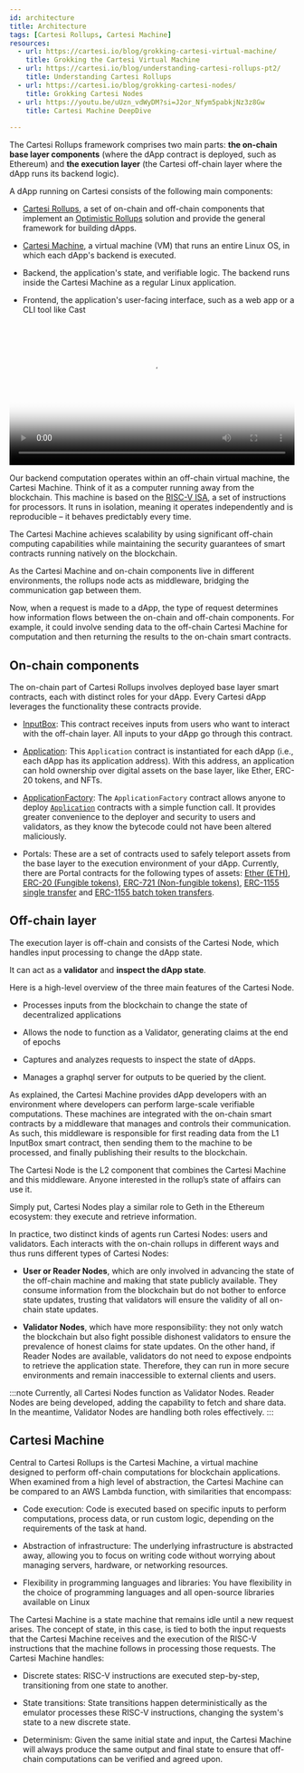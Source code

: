 ```yaml
---
id: architecture
title: Architecture
tags: [Cartesi Rollups, Cartesi Machine]
resources:
  - url: https://cartesi.io/blog/grokking-cartesi-virtual-machine/
    title: Grokking the Cartesi Virtual Machine
  - url: https://cartesi.io/blog/understanding-cartesi-rollups-pt2/
    title: Understanding Cartesi Rollups
  - url: https://cartesi.io/blog/grokking-cartesi-nodes/
    title: Grokking Cartesi Nodes
  - url: https://youtu.be/uUzn_vdWyDM?si=J2or_Nfym5pabkjNz3z8Gw
    title: Cartesi Machine DeepDive
    
---
```


The Cartesi Rollups framework comprises two main parts: **the on-chain base layer components** (where the dApp contract is deployed, such as Ethereum) and **the execution layer** (the Cartesi off-chain layer where the dApp runs its backend logic).

A dApp running on Cartesi consists of the following main components:

- [Cartesi Rollups](/cartesi-rollups/core-concepts/optimistic-rollups/#cartesi-rollups), a set of on-chain and off-chain components that implement an [Optimistic Rollups](/cartesi-rollups/core-concepts/optimistic-rollups) solution and provide the general framework for building dApps.

- [Cartesi Machine](https://docs.cartesi.io/cartesi-machine/), a virtual machine (VM) that runs an entire Linux OS, in which each dApp's backend is executed.

- Backend, the application's state, and verifiable logic. The backend runs inside the Cartesi Machine as a regular Linux application.

- Frontend, the application's user-facing interface, such as a web app or a CLI tool like Cast


<video width="100%" controls poster="/img/architecture_dapp.png">
    <source src="/videos/HLA_video.mp4" type="video/mp4" />
    Your browser does not support video tags.
</video>

Our backend computation operates within an off-chain virtual machine, the Cartesi Machine. Think of it as a computer running away from the blockchain. This machine is based on the [RISC-V ISA](https://riscv.org/), a set of instructions for processors. It runs in isolation, meaning it operates independently and is reproducible – it behaves predictably every time.

The Cartesi Machine achieves scalability by using significant off-chain computing capabilities while maintaining the security guarantees of smart contracts running natively on the blockchain.

As the Cartesi Machine and on-chain components live in different environments, the rollups node acts as middleware, bridging the communication gap between them.

Now, when a request is made to a dApp, the type of request determines how information flows between the on-chain and off-chain components. For example, it could involve sending data to the off-chain Cartesi Machine for computation and then returning the results to the on-chain smart contracts.

## On-chain components


The on-chain part of Cartesi Rollups involves deployed base layer smart contracts, each with distinct roles for your dApp. Every Cartesi dApp leverages the functionality these contracts provide. 


- [InputBox](../api/json-rpc/input-box.md): This contract receives inputs from users who want to interact with the off-chain layer. All inputs to your dApp go through this contract. 

- [Application](../api/json-rpc/application.md): This `Application` contract is instantiated for each dApp (i.e., each dApp has its application address). With this address, an application can hold ownership over digital assets on the base layer, like Ether, ERC-20 tokens, and NFTs.

- [ApplicationFactory](../api/json-rpc/application-factory.md): The `ApplicationFactory` contract allows anyone to deploy [`Application`](../api/json-rpc/application.md) contracts with a simple function call. It provides greater convenience to the deployer and security to users and validators, as they know the bytecode could not have been altered maliciously.

- Portals: These are a set of contracts used to safely teleport assets from the base layer to the execution environment of your dApp. Currently, there are Portal contracts for the following types of assets: [Ether (ETH)](../api/json-rpc/portals/EtherPortal.md), [ERC-20 (Fungible tokens)](../api/json-rpc/portals/ERC20Portal.md), [ERC-721 (Non-fungible tokens)](../api/json-rpc//portals/ERC721Portal.md), [ERC-1155 single transfer](../api/json-rpc/portals/ERC1155SinglePortal.md) and [ERC-1155 batch token transfers](../api/json-rpc/portals/ERC1155BatchPortal.md).


## Off-chain layer

The execution layer is off-chain and consists of the Cartesi Node, which handles input processing to change the dApp state.

It can act as a **validator** and **inspect the dApp state**.

Here is a high-level overview of the three main features of the Cartesi Node. 

- Processes inputs from the blockchain to change the state of decentralized applications 

- Allows the node to function as a Validator, generating claims at the end of epochs

- Captures and analyzes requests to inspect the state of dApps.

- Manages a graphql server for outputs to be queried by the client.


As explained, the Cartesi Machine provides dApp developers with an environment where developers can perform large-scale verifiable computations. These machines are integrated with the on-chain smart contracts by a middleware that manages and controls their communication.  As such, this middleware is responsible for first reading data from the L1 InputBox smart contract, then sending them to the machine to be processed, and finally publishing their results to the blockchain.

The Cartesi Node is the L2 component that combines the Cartesi Machine and this middleware. Anyone interested in the rollup’s state of affairs can use it. 

Simply put, Cartesi Nodes play a similar role to Geth in the Ethereum ecosystem: they execute and retrieve information.



In practice, two distinct kinds of agents run Cartesi Nodes: users and validators. Each interacts with the on-chain rollups in different ways and thus runs different types of Cartesi Nodes:

- **User or Reader Nodes**, which are only involved in advancing the state of the off-chain machine and making that state publicly available. They consume information from the blockchain but do not bother to enforce state updates, trusting that validators will ensure the validity of all on-chain state updates.

- **Validator Nodes**, which have more responsibility: they not only watch the blockchain but also fight possible dishonest validators to ensure the prevalence of honest claims for state updates. On the other hand, if Reader Nodes are available, validators do not need to expose endpoints to retrieve the application state. Therefore, they can run in more secure environments and remain inaccessible to external clients and users.

:::note
Currently, all Cartesi Nodes function as Validator Nodes. Reader Nodes are being developed, adding the capability to fetch and share data. In the meantime, Validator Nodes are handling both roles effectively.
:::

## Cartesi Machine
Central to Cartesi Rollups is the Cartesi Machine, a virtual machine designed to perform off-chain computations for blockchain applications. When examined from a high level of abstraction, the Cartesi Machine can be compared to an AWS Lambda function, with similarities that encompass:

- Code execution: Code is executed based on specific inputs to perform computations, process data, or run custom logic, depending on the requirements of the task at hand.

- Abstraction of infrastructure: The underlying infrastructure is abstracted away, allowing you to focus on writing code without worrying about managing servers, hardware, or networking resources.

- Flexibility in programming languages and libraries: You have flexibility in the choice of programming languages and all open-source libraries available on Linux


The Cartesi Machine is a state machine that remains idle until a new request arises. The concept of state, in this case, is tied to both the input requests that the Cartesi Machine receives and the execution of the RISC-V instructions that the machine follows in processing those requests. The Cartesi Machine handles:

- Discrete states: RISC-V instructions are executed step-by-step, transitioning from one state to another.

- State transitions: State transitions happen deterministically as the emulator processes these RISC-V instructions, changing the system's state to a new discrete state.

- Determinism: Given the same initial state and input, the Cartesi Machine will always produce the same output and final state to ensure that off-chain computations can be verified and agreed upon.

